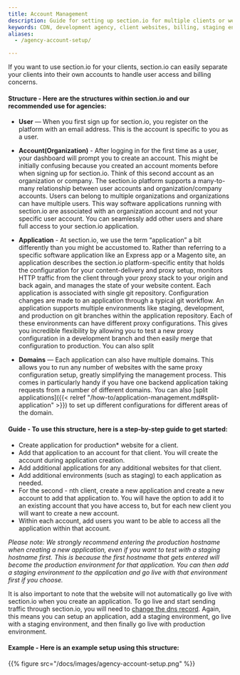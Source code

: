 ```yaml
---
title: Account Management
description: Guide for setting up section.io for multiple clients or websites. Reviews section.io account structures and instructions to get started.
keywords: CDN, development agency, client websites, billing, staging environment, test environment
aliases:
  - /agency-account-setup/

---
```


If you want to use section.io for your clients, section.io can easily separate your clients into their own accounts to handle user access and billing concerns.

#### **Structure** - Here are the structures within section.io and our recommended use for agencies:

* **User** — When you first sign up for section.io, you register on the platform with an email address. This is the account is specific to you as a user. 
* **Account(Organization)** - After logging in for the first time as a user, your dashboard will prompt you to create an account. This might be initially confusing because you created an account moments before when signing up for section.io. Think of this second account as an organization or company. The section.io platform supports a many-to-many relationship between user accounts and organization/company accounts. Users can belong to multiple organizations and organizations can have multiple users.  This way software applications running with section.io are associated with an organization account and not your specific user account. You can seamlessly add other users and share full access to your section.io application. 
* **Application** - At section.io, we use the term “application” a bit differently than you might be accustomed to. Rather than referring to a specific software application like an Express app or a Magento site, an application describes the section.io platform-specific entity that holds the configuration for your content-delivery and proxy setup, monitors HTTP traffic from the client through your proxy stack to your origin and back again, and manages the state of your website content. Each application is associated with single git repository. Configuration changes are made to an application through a typical git workflow. An application supports multiple environments like staging, development, and production on git branches within the application repository. Each of these environments can have different proxy configurations. This gives you incredible flexibility by allowing you to test a new proxy configuration in a development branch and then easily merge that configuration to production. You can also split 

* **Domains** — Each application can also have multiple domains. This allows you to run any number of websites with the same proxy configuration setup, greatly simplifying the management process. This comes in particularly handy if you have one backend application taking requests from a number of different domains. You can also [split applications]({{< relref "/how-to/application-management.md#split-application" >}}) to set up different configurations for different areas of the domain. 


#### **Guide** - To use this structure, here is a step-by-step guide to get started:

* Create application for production* website for a client.
* Add that application to an account for that client. You will create the account during application creation.
* Add additional applications for any additional websites for that client.
* Add additional environments (such as staging) to each application as needed.
* For the second - nth client, create a new application and create a new account to add that application to. You will have the option to add it to an existing account that you have access to, but for each new client you will want to create a new account.
* Within each account, add users you want to be able to access all the application within that account.

*Please note: We strongly recommend entering the production hostname when creating a new application, even if you want to test with a staging hostname first. This is because the first hostname that gets entered will become the production environment for that application. You can then add a staging environment to the application and go live with that environment first if you choose.*

It is also important to note that the website will not automatically go live with section.io when you create an application. To go live and start sending traffic through section.io, you will need to [change the dns record](/docs/change-dns). Again, this means you can setup an application, add a staging environment, go live with a staging environment, and then finally go live with production environment.


#### **Example** - Here is an example setup using this structure:

{{% figure src="/docs/images/agency-account-setup.png" %}}
